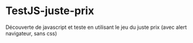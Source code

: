 # TestJS-juste-prix
Découverte de javascript et teste en utilisant le jeu du juste prix (avec alert navigateur, sans css)
